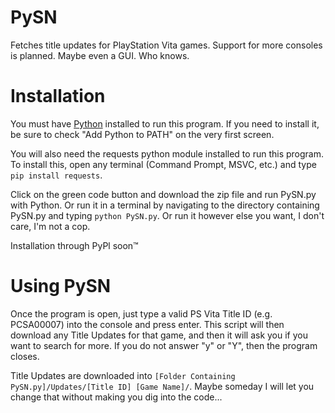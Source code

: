 # PySN
Fetches title updates for PlayStation Vita games. Support for more consoles is planned. Maybe even a GUI. Who knows.

Installation
============
You must have [Python](https://www.python.org/ftp/python/3.10.4/python-3.10.4-amd64.exe) installed to run this program. If you need to install it, be sure to check "Add Python to PATH" on the very first screen.

You will also need the requests python module installed to run this program. To install this, open any terminal (Command Prompt, MSVC, etc.) and type `pip install requests`.

Click on the green code button and download the zip file and run PySN.py with Python. Or run it in a terminal by navigating to the directory containing PySN.py and typing `python PySN.py`. Or run it however else you want, I don't care, I'm not a cop.

Installation through PyPl soon™

Using PySN
============
Once the program is open, just type a valid PS Vita Title ID (e.g. PCSA00007) into the console and press enter. This script will then download any Title Updates for that game, and then it will ask you if you want to search for more. If you do not answer "y" or "Y", then the program closes.

Title Updates are downloaded into `[Folder Containing PySN.py]/Updates/[Title ID] [Game Name]/`. Maybe someday I will let you change that without making you dig into the code...
